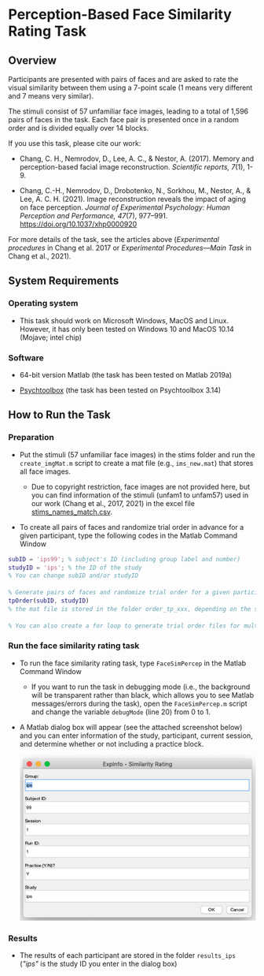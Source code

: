 # Perception-Based Face Similarity Rating Task



## Overview

Participants are presented with pairs of faces and are asked to rate the visual similarity between them using a 7-point scale (1 means very different and 7 means very similar). 

The stimuli consist of 57 unfamiliar face images, leading to a total of 1,596 pairs of faces in the task. Each face pair is presented once in a random order and is divided equally over 14 blocks. 

If you use this task, please cite our work:
* Chang, C. H., Nemrodov, D., Lee, A. C., & Nestor, A. (2017). Memory and perception-based facial image reconstruction. *Scientific reports, 7*(1), 1-9.

* Chang, C.-H., Nemrodov, D., Drobotenko, N., Sorkhou, M., Nestor, A., & Lee, A. C. H. (2021). Image reconstruction reveals the impact of aging on face perception. *Journal of Experimental Psychology: Human Perception and Performance, 47*(7), 977–991. https://doi.org/10.1037/xhp0000920

For more details of the task, see the articles above (*Experimental procedures* in Chang et al. 2017 or *Experimental Procedures—Main Task* in Chang et al., 2021).



## System Requirements

### Operating system

* This task should work on Microsoft Windows, MacOS and Linux. However, it has only been tested on Windows 10 and MacOS 10.14 (Mojave; intel chip)

### Software 

* 64-bit version Matlab (the task has been tested on Matlab 2019a)

* [Psychtoolbox](http://psychtoolbox.org/) (the task has been tested on Psychtoolbox 3.14)



## How to Run the Task

### Preparation

* Put the stimuli (57 unfamiliar face images) in the stims folder and run the `create_imgMat.m` script to create a mat file (e.g., `ims_new.mat`) that stores all face images.

    * Due to copyright restriction, face images are not provided here, but you can find information of the stimuli (unfam1 to unfam57) used in our work (Chang et al., 2017, 2021) in the excel file [stims_names_match.csv](stims/stims_names_match.csv). 

* To create all pairs of faces and randomize trial order in advance for a given participant, type the following codes in the Matlab Command Window

```Matlab
subID = 'ips99'; % subject's ID (including group label and number)
studyID = 'ips'; % the ID of the study
% You can change subID and/or studyID

% Generate pairs of faces and randomize trial order for a given participant.
tpOrder(subID, studyID) 
% the mat file is stored in the folder order_tp_xxx, depending on the studyID you enter

% You can also create a for loop to generate trial order files for multiple participants. 
```

### Run the face similarity rating task

* To run the face similarity rating task, type `FaceSimPercep` in the Matlab Command Window
    
    * If you want to run the task in debugging mode (i.e., the background will be transparent rather than black, which allows you to see Matlab messages/errors during the task), open the `FaceSimPercep.m` script and change the variable `debugMode` (line 20) from 0 to 1.

* A Matlab dialog box will appear (see the attached screenshot below) and you can enter information of the study, participant, current session, and determine whether or not including a practice block.   
    
    ![Matlab dialog box](dialogBox.png)

### Results

* The results of each participant are stored in the folder `results_ips` (*"ips"* is the study ID you enter in the dialog box)